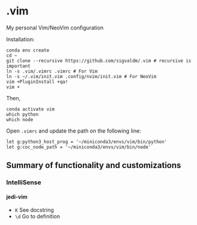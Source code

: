 # .vim
My personal Vim/NeoVim configuration

Installation:
```
conda env create
cd ~
git clone --recursive https://github.com/sigvaldm/.vim # recursive is important
ln -s .vim/.vimrc .vimrc # For Vim
ln -s ~/.vim/init.vim .config/nvim/init.vim # For NeoVim
vim +PluginInstall +qa!
vim +
```
Then,
```
conda activate vim
which python
which node
```
Open `.vimrc` and update the path on the following line:
```
let g:python3_host_prog = '~/miniconda3/envs/vim/bin/python'
let g:coc_node_path = '~/miniconda3/envs/vim/bin/node'
```

## Summary of functionality and customizations

### IntelliSense

#### jedi-vim

- `K` See docstring
- `\d` Go to definition
